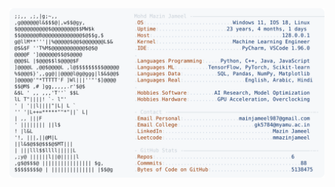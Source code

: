<picture>
  <source srcset="https://raw.githubusercontent.com/mmazinjameel/mmazinjameel/main/dark_mode.svg?v=1741263476" media="(prefers-color-scheme: dark)">
  <img src="https://raw.githubusercontent.com/mmazinjameel/mmazinjameel/main/light_mode.svg?v=1741263476">
</picture>
